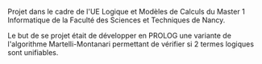 Projet dans le cadre de l'UE Logique et Modèles de Calculs du Master 1 Informatique de la Faculté des Sciences et Techniques de Nancy.

Le but de se projet était de développer en PROLOG une variante de l'algorithme Martelli-Montanari permettant de vérifier si 2 termes logiques sont unifiables.
